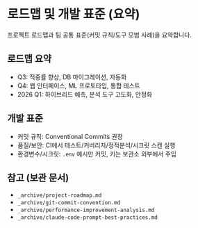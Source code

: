 # 로드맵 및 개발 표준 (요약)

프로젝트 로드맵과 팀 공통 표준(커밋 규칙/도구 모범 사례)을 요약합니다.

## 로드맵 요약
- Q3: 적중률 향상, DB 마이그레이션, 자동화
- Q4: 웹 인터페이스, ML 프로토타입, 통합 테스트
- 2026 Q1: 하이브리드 예측, 분석 도구 고도화, 안정화

## 개발 표준
- 커밋 규칙: Conventional Commits 권장
- 품질/보안: CI에서 테스트/커버리지/정적분석/시크릿 스캔 실행
- 환경변수/시크릿: `.env` 예시만 커밋, 키는 보관소 외부에서 주입

## 참고 (보관 문서)
- `_archive/project-roadmap.md`
- `_archive/git-commit-convention.md`
- `_archive/performance-improvement-analysis.md`
- `_archive/claude-code-prompt-best-practices.md`

